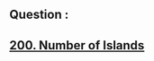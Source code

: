 ## Question : 
<h2> <a href="https://leetcode.com/problems/number-of-islands/">200. Number of Islands</a>
